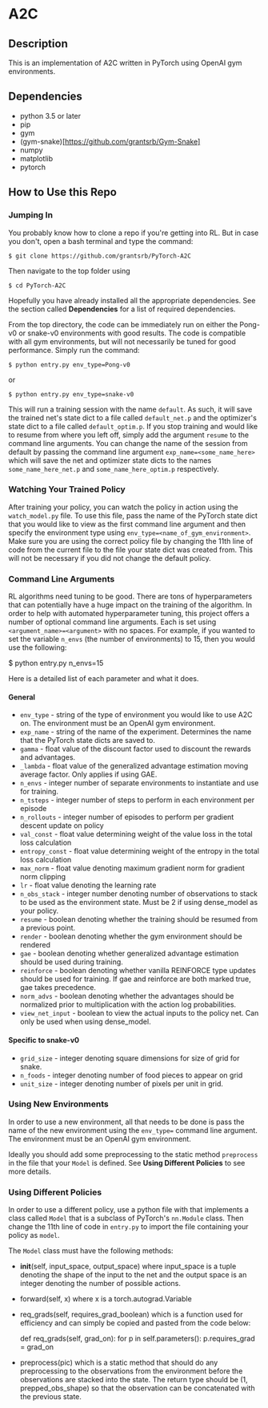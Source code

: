 # A2C

## Description
This is an implementation of A2C written in PyTorch using OpenAI gym environments.

## Dependencies
- python 3.5 or later
- pip
- gym
- (gym-snake)[https://github.com/grantsrb/Gym-Snake]
- numpy
- matplotlib
- pytorch

## How to Use this Repo

### Jumping In
You probably know how to clone a repo if you're getting into RL. But in case you don't, open a bash terminal and type the command:

    $ git clone https://github.com/grantsrb/PyTorch-A2C

Then navigate to the top folder using

    $ cd PyTorch-A2C

Hopefully you have already installed all the appropriate dependencies. See the section called **Dependencies** for a list of required dependencies.

From the top directory, the code can be immediately run on either the Pong-v0 or snake-v0 environments with good results. The code is compatible with all gym environments, but will not necessarily be tuned for good performance. Simply run the command:

    $ python entry.py env_type=Pong-v0

or

    $ python entry.py env_type=snake-v0

This will run a training session with the name `default`. As such, it will save the trained net's state dict to a file called `default_net.p` and the optimizer's state dict to a file called `default_optim.p`. If you stop training and would like to resume from where you left off, simply add the argument `resume` to the command line arguments. You can change the name of the session from default by passing the command line argument `exp_name=<some_name_here>` which will save the net and optimizer state dicts to the names `some_name_here_net.p` and `some_name_here_optim.p` respectively.

### Watching Your Trained Policy
After training your policy, you can watch the policy in action using the `watch_model.py` file. To use this file, pass the name of the PyTorch state dict that you would like to view as the first command line argument and then specify the environment type using `env_type=<name_of_gym_environment>`. Make sure you are using the correct policy file by changing the 11th line of code from the current file to the file your state dict was created from. This will not be necessary if you did not change the default policy.

### Command Line Arguments
RL algorithms need tuning to be good. There are tons of hyperparameters that can potentially have a huge impact on the training of the algorithm. In order to help with automated hyperparameter tuning, this project offers a number of optional command line arguments. Each is set using `<argument_name>=<argument>` with no spaces. For example, if you wanted to set the variable `n_envs` (the number of environments) to 15, then you would use the following:

  $ python entry.py n_envs=15

Here is a detailed list of each parameter and what it does.

#### General
* `env_type` - string of the type of environment you would like to use A2C on. The environment must be an OpenAI gym environment.
* `exp_name` - string of the name of the experiment. Determines the name that the PyTorch state dicts are saved to.
* `gamma` - float value of the discount factor used to discount the rewards and advantages.
* `_lambda` - float value of the generalized advantage estimation moving average factor. Only applies if using GAE.
* `n_envs` - integer number of separate environments to instantiate and use for training.
* `n_tsteps` - integer number of steps to perform in each environment per episode
* `n_rollouts` - integer number of episodes to perform per gradient descent update on policy
* `val_const` - float value determining weight of the value loss in the total loss calculation
* `entropy_const` - float value determining weight of the entropy in the total loss calculation
* `max_norm` - float value denoting maximum gradient norm for gradient norm clipping
* `lr` - float value denoting the learning rate
* `n_obs_stack` - integer number denoting number of observations to stack to be used as the environment state. Must be 2 if using dense_model as your policy.
* `resume` - boolean denoting whether the training should be resumed from a previous point.
* `render` - boolean denoting whether the gym environment should be rendered
* `gae` - boolean denoting whether generalized advantage estimation should be used during training.
* `reinforce` - boolean denoting whether vanilla REINFORCE type updates should be used for training. If gae and reinforce are both marked true, gae takes precedence.
* `norm_advs` - boolean denoting whether the advantages should be normalized prior to multiplication with the action log probabilities.
* `view_net_input` - boolean to view the actual inputs to the policy net. Can only be used when using dense_model.

#### Specific to snake-v0
* `grid_size` - integer denoting square dimensions for size of grid for snake.
* `n_foods` - integer denoting number of food pieces to appear on grid
* `unit_size` - integer denoting number of pixels per unit in grid.

### Using New Environments
In order to use a new environment, all that needs to be done is pass the name of the new environment using the `env_type=` command line argument. The environment must be an OpenAI gym environment.

Ideally you should add some preprocessing to the static method `preprocess` in the file that your `Model` is defined. See **Using Different Policies** to see more details.

### Using Different Policies
In order to use a different policy, use a python file with that implements a class called `Model` that is a subclass of PyTorch's `nn.Module` class. Then change the 11th line of code in `entry.py` to import the file containing your policy as `model`.

The `Model` class must have the following methods:

- __init__(self, input_space, output_space) where input_space is a tuple denoting the shape of the input to the net and the output space is an integer denoting the number of possible actions.
- forward(self, x) where x is a torch.autograd.Variable
- req_grads(self, requires_grad_boolean) which is a function used for efficiency and can simply be copied and pasted from the code below:

  def req_grads(self, grad_on):
    for p in self.parameters():
        p.requires_grad = grad_on

- preprocess(pic) which is a static method that should do any preprocessing to the observations from the environment before the observations are stacked into the state. The return type should be (1, prepped_obs_shape) so that the observation can be concatenated with the previous state.
